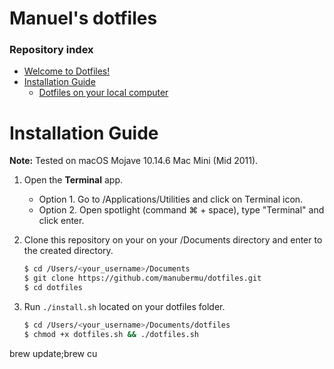 # Manuel's dotfiles

### Repository index
- [Welcome to Dotfiles!](#welcome)
- [Installation Guide](#install)
 	- [Dotfiles on your local computer](#install)

# <a name="install"></a>Installation Guide

**Note:** Tested on macOS Mojave 10.14.6 Mac Mini (Mid 2011).

1. Open the **Terminal** app.
	- Option 1. Go to /Applications/Utilities and click on Terminal icon.
	- Option 2. Open spotlight (command ⌘ + space), type "Terminal" and click enter.

2. Clone this repository on your on your /Documents directory and enter to the created directory.

	```Bash
	$ cd /Users/<your_username>/Documents
	$ git clone https://github.com/manubermu/dotfiles.git
	$ cd dotfiles
	```

3. <a name="install_point3" /> Run `./install.sh` located on your dotfiles folder.

	```bash
	$ cd /Users/<your_username>/Documents/dotfiles
	$ chmod +x dotfiles.sh && ./dotfiles.sh
	```


brew update;brew cu